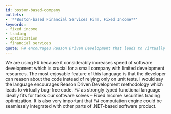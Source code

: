 ```yaml
---
id: boston-based-company
bullets:
- '**Boston-based Financial Services Firm, Fixed Income**'
keywords:
- fixed income
- trading
- optimization
- financial services
quote: F# encourages Reason Driven Development that leads to virtually bug-free code
---
```

We are using F# because it considerably increases speed of software development which is crucial
for a small company with limited development resources.  The most enjoyable feature of this language
is that the developer can reason about the code instead of relying only on unit tests.
I would say the language encourages Reason Driven Development methodology which leads to
virtually bug-free code.  F# as strongly typed functional language ideally fits for tasks our
software solves – Fixed Income securities trading optimization. It is also very important that
F# computation engine could be seamlessly integrated with other parts of .NET-based software product.
